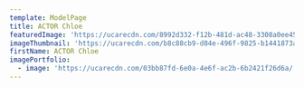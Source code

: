 ```yaml
---
template: ModelPage
title: ACTOR Chloe
featuredImage: 'https://ucarecdn.com/8992d332-f12b-481d-ac48-3308a0ee45f2/'
imageThumbnail: 'https://ucarecdn.com/b8c88cb9-d84e-496f-9825-b1441873aece/'
firstName: ACTOR Chloe
imagePortfolio:
  - image: 'https://ucarecdn.com/03bb87fd-6e0a-4e6f-ac2b-6b2421f26d6a/'
---
```


